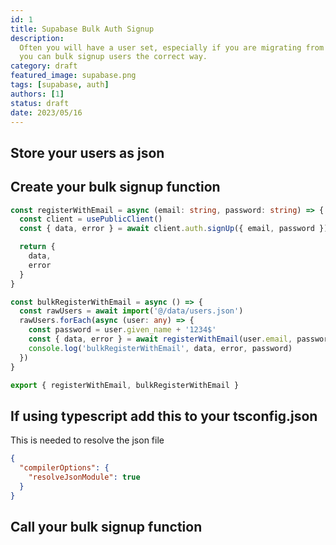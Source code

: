 ```yaml
---
id: 1
title: Supabase Bulk Auth Signup
description:
  Often you will have a user set, especially if you are migrating from another system. This is how
  you can bulk signup users the correct way.
category: draft
featured_image: supabase.png
tags: [supabase, auth]
authors: [1]
status: draft
date: 2023/05/16
---
```


## Store your users as json

## Create your bulk signup function

```ts
const registerWithEmail = async (email: string, password: string) => {
  const client = usePublicClient()
  const { data, error } = await client.auth.signUp({ email, password })

  return {
    data,
    error
  }
}

const bulkRegisterWithEmail = async () => {
  const rawUsers = await import('@/data/users.json')
  rawUsers.forEach(async (user: any) => {
    const password = user.given_name + '1234$'
    const { data, error } = await registerWithEmail(user.email, password)
    console.log('bulkRegisterWithEmail', data, error, password)
  })
}

export { registerWithEmail, bulkRegisterWithEmail }
```

## If using typescript add this to your tsconfig.json

This is needed to resolve the json file

```json
{
  "compilerOptions": {
    "resolveJsonModule": true
  }
}
```

## Call your bulk signup function
